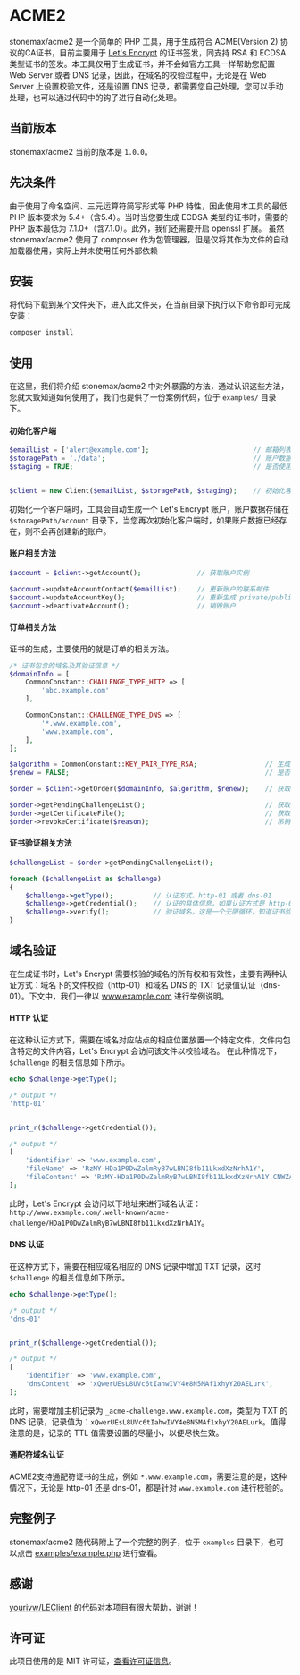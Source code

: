 # ACME2
stonemax/acme2 是一个简单的 PHP 工具，用于生成符合 ACME(Version 2) 协议的CA证书，目前主要用于 [Let's Encrypt](https://letsencrypt.org/) 的证书签发，同支持 RSA 和 ECDSA 类型证书的签发。本工具仅用于生成证书，并不会如官方工具一样帮助您配置 Web Server 或者 DNS 记录，因此，在域名的校验过程中，无论是在 Web Server 上设置校验文件，还是设置 DNS 记录，都需要您自己处理，您可以手动处理，也可以通过代码中的钩子进行自动化处理。


## 当前版本
stonemax/acme2 当前的版本是 `1.0.0`。


## 先决条件
由于使用了命名空间、三元运算符简写形式等 PHP 特性，因此使用本工具的最低 PHP 版本要求为 5.4+（含5.4）。当时当您要生成 ECDSA 类型的证书时，需要的 PHP 版本最低为 7.1.0+（含7.1.0）。此外，我们还需要开启 openssl 扩展。
虽然stonemax/acme2 使用了 composer 作为包管理器，但是仅将其作为文件的自动加载器使用，实际上并未使用任何外部依赖


## 安装
将代码下载到某个文件夹下，进入此文件夹，在当前目录下执行以下命令即可完成安装：

```bash
composer install
```


## 使用
在这里，我们将介绍 stonemax/acme2 中对外暴露的方法，通过认识这些方法，您就大致知道如何使用了，我们也提供了一份案例代码，位于 `examples/` 目录下。

#### 初始化客户端

```php
$emailList = ['alert@example.com'];                          // 邮箱列表，在适当时机，Let's Encrypt 会发送邮件到此邮箱，例如：证书即将过期
$storagePath = './data';                                     // 账户数据以及生成的证书存储的目录
$staging = TRUE;                                             // 是否使用 staging 环境


$client = new Client($emailList, $storagePath, $staging);    // 初始化客户端
```

初始化一个客户端时，工具会自动生成一个 Let's Encrypt 账户，账户数据存储在 `$storagePath/account` 目录下，当您再次初始化客户端时，如果账户数据已经存在，则不会再创建新的账户。

#### 账户相关方法

```php
$account = $client->getAccount();              // 获取账户实例

$account->updateAccountContact($emailList);    // 更新账户的联系邮件
$account->updateAccountKey();                  // 重新生成 private/public 密钥对，并使用新的密钥对替换原有的
$account->deactivateAccount();                 // 销毁账户
```

#### 订单相关方法
证书的生成，主要使用的就是订单的相关方法。

```php
/* 证书包含的域名及其验证信息 */
$domainInfo = [
    CommonConstant::CHALLENGE_TYPE_HTTP => [
        'abc.example.com'
    ],

    CommonConstant::CHALLENGE_TYPE_DNS => [
        '*.www.example.com',
        'www.example.com',
    ],
];

$algorithm = CommonConstant::KEY_PAIR_TYPE_RSA;                 // 生成 RSA 类型的证书
$renew = FALSE;                                                 // 是否重新生成证书，一般用于证书快过期时，用于证书续期（实际上是重新生成了证书）

$order = $client->getOrder($domainInfo, $algorithm, $renew);    // 获取订单实例

$order->getPendingChallengeList();                              // 获取 ChallengeService 实例列表，该列表中存储了域名验证的相关信息
$order->getCertificateFile();                                   // 获取证书的相关信息，包含：证书位置、生成证书的密钥对、证书有效期
$order->revokeCertificate($reason);                             // 吊销证书，证书吊销后就不能再使用了，需要重新生成
```

#### 证书验证相关方法

```php
$challengeList = $order->getPendingChallengeList();

foreach ($challengeList as $challenge)
{
    $challenge->getType();          // 认证方式，http-01 或者 dns-01
    $challenge->getCredential();    // 认证的具体信息，如果认证方式是 http-01，返回的数据中包含文件名和文件内容，如果是 dns-01，则包含 DNS 的记录值
    $challenge->verify();           // 验证域名，这是一个无限循环，知道证书验证成功才返回
}
```


## 域名验证
在生成证书时，Let's Encrypt 需要校验的域名的所有权和有效性，主要有两种认证方式：域名下的文件校验（http-01）和域名 DNS 的 TXT 记录值认证（dns-01）。下文中，我们一律以 www.example.com 进行举例说明。

#### HTTP 认证
在这种认证方式下，需要在域名对应站点的相应位置放置一个特定文件，文件内包含特定的文件内容，Let's Encrypt 会访问该文件以校验域名。
在此种情况下，`$challenge` 的相关信息如下所示。

```php
echo $challenge->getType();

/* output */
'http-01'


print_r($challenge->getCredential());

/* output */
[
    'identifier' => 'www.example.com',
    'fileName' => 'RzMY-HDa1P0DwZalmRyB7wLBNI8fb11LkxdXzNrhA1Y',
    'fileContent' => 'RzMY-HDa1P0DwZalmRyB7wLBNI8fb11LkxdXzNrhA1Y.CNWZAGtAHIUpstBEckq9W_-0ZKxO-IbxF9Y8J_svbqo',
];
```

此时，Let's Encrypt 会访问以下地址来进行域名认证：`http://www.example.com/.well-known/acme-challenge/HDa1P0DwZalmRyB7wLBNI8fb11LkxdXzNrhA1Y`。

#### DNS 认证
在这种方式下，需要在相应域名相应的 DNS 记录中增加 TXT 记录，这时 `$challenge` 的相关信息如下所示。

```php
echo $challenge->getType();

/* output */
'dns-01'


print_r($challenge->getCredential());

/* output */
[
    'identifier' => 'www.example.com',
    'dnsContent' => 'xQwerUEsL8UVc6tIahwIVY4e8N5MAf1xhyY20AELurk',
];
```

此时，需要增加主机记录为 `_acme-challenge.www.example.com`，类型为 TXT 的 DNS 记录，记录值为：`xQwerUEsL8UVc6tIahwIVY4e8N5MAf1xhyY20AELurk`。值得注意的是，记录的 TTL 值需要设置的尽量小，以便尽快生效。

#### 通配符域名认证
ACME2支持通配符证书的生成，例如 `*.www.example.com`，需要注意的是，这种情况下，无论是 http-01 还是 dns-01，都是针对 `www.example.com` 进行校验的。


## 完整例子
stonemax/acme2 随代码附上了一个完整的例子，位于 `examples` 目录下，也可以点击 [examples/example.php](https://github.com/stonemax/acme2/blob/develop/examples/example.php) 进行查看。


## 感谢
[yourivw/LEClient](https://github.com/yourivw/LEClient) 的代码对本项目有很大帮助，谢谢！


## 许可证
 此项目使用的是 MIT 许可证，[查看许可证信息](https://github.com/stonemax/acme2/blob/develop/LICENSE)。
